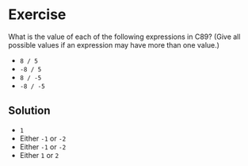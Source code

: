 # Exercise

What is the value of each of the following expressions in C89? (Give all
possible values if an expression may have more than one value.)

- `8 / 5`
- `-8 / 5`
- `8 / -5`
- `-8 / -5`

## Solution

- `1`
- Either `-1` or `-2`
- Either `-1` or `-2`
- Either `1` or `2`

